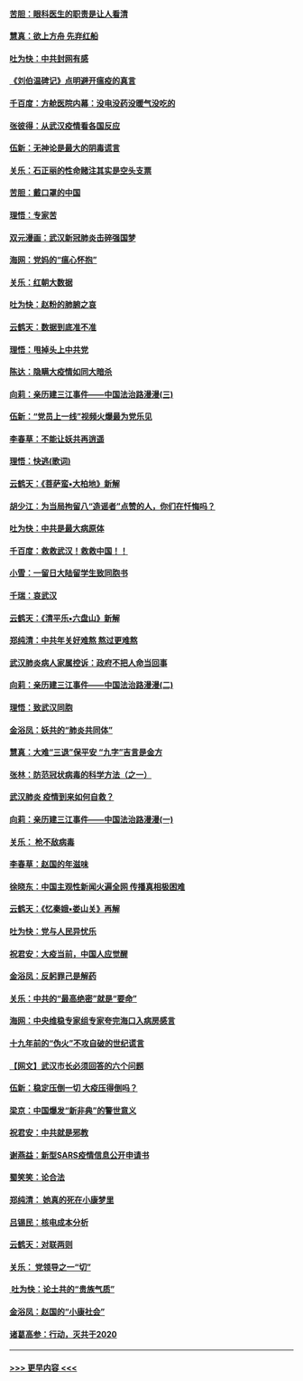 #### [苦胆：眼科医生的职责是让人看清](../pages/nsc993/n11853840.md?t=02090644) 
#### [慧真：欲上方舟 先弃红船](../pages/nsc993/n11853483.md?t=02090644) 
#### [吐为快：中共封网有感](../pages/nsc993/n11852575.md?t=02090644) 
#### [《刘伯温碑记》点明避开瘟疫的真言](../pages/nsc993/n11852128.md?t=02090644) 
#### [千百度：方舱医院内幕：没电没药没暖气没吃的](../pages/nsc993/n11850211.md?t=02090644) 
#### [张彼得：从武汉疫情看各国反应](../pages/nsc993/n11850102.md?t=02090644) 
#### [伍新：无神论是最大的阴毒谎言](../pages/nsc993/n11846129.md?t=02090644) 
#### [关乐：石正丽的性命赌注其实是空头支票](../pages/nsc993/n11846109.md?t=02090644) 
#### [苦胆：戴口罩的中国](../pages/nsc993/n11845576.md?t=02090644) 
#### [理悟：专家苦](../pages/nsc993/n11845564.md?t=02090644) 
#### [双元漫画：武汉新冠肺炎击碎强国梦](../pages/nsc993/n11843320.md?t=02090644) 
#### [海网：党妈的“瘟心怀抱”](../pages/nsc993/n11840740.md?t=02090644) 
#### [关乐：红朝大数据](../pages/nsc993/n11840675.md?t=02090644) 
#### [吐为快：赵粉的肺腑之哀](../pages/nsc993/n11840618.md?t=02090644) 
#### [云鹤天：数据到底准不准](../pages/nsc993/n11840325.md?t=02090644) 
#### [理悟：甩掉头上中共党](../pages/nsc993/n11838826.md?t=02090644) 
#### [陈达：隐瞒大疫情如同大暗杀](../pages/nsc993/n11838771.md?t=02090644) 
#### [向莉：亲历建三江事件——中国法治路漫漫(三)](../pages/nsc993/n11831825.md?t=02090644) 
#### [伍新：“党员上一线”视频火爆最为党乐见](../pages/nsc993/n11838200.md?t=02090644) 
#### [李春草：不能让妖共再逍遥](../pages/nsc993/n11838102.md?t=02090644) 
#### [理悟：快逃(歌词)](../pages/nsc993/n11838083.md?t=02090644) 
#### [云鹤天：《菩萨蛮▪大柏地》新解](../pages/nsc993/n11838059.md?t=02090644) 
#### [胡少江：为当局拘留八“造谣者”点赞的人，你们在忏悔吗？](../pages/nsc993/n11836801.md?t=02090644) 
#### [吐为快：中共是最大病原体](../pages/nsc993/n11836748.md?t=02090644) 
#### [千百度：救救武汉！救救中国！！](../pages/nsc993/n11836145.md?t=02090644) 
#### [小雪：一留日大陆留学生致同胞书](../pages/nsc993/n11834624.md?t=02090644) 
#### [千瑞：哀武汉](../pages/nsc993/n11833647.md?t=02090644) 
#### [云鹤天：《清平乐▪六盘山》新解](../pages/nsc993/n11833611.md?t=02090644) 
#### [郑纯清：中共年关好难熬 熬过更难熬](../pages/nsc993/n11833489.md?t=02090644) 
#### [武汉肺炎病人家属控诉：政府不把人命当回事](../pages/nsc993/n11833205.md?t=02090644) 
#### [向莉：亲历建三江事件——中国法治路漫漫(二)](../pages/nsc993/n11829102.md?t=02090644) 
#### [理悟：致武汉同胞](../pages/nsc993/n11831522.md?t=02090644) 
#### [金浴凤：妖共的“肺炎共同体”](../pages/nsc993/n11829448.md?t=02090644) 
#### [慧真：大难“三退”保平安 “九字”吉言是金方](../pages/nsc993/n11829501.md?t=02090644) 
#### [张林：防范冠状病毒的科学方法（之一）](../pages/nsc993/n11828618.md?t=02090644) 
#### [武汉肺炎 疫情到来如何自救？](../pages/nsc993/n11827632.md?t=02090644) 
#### [向莉：亲历建三江事件——中国法治路漫漫(一)](../pages/nsc993/n11827190.md?t=02090644) 
#### [关乐： 枪不敌病毒](../pages/nsc993/n11826746.md?t=02090644) 
#### [李春草：赵国的年滋味](../pages/nsc993/n11826321.md?t=02090644) 
#### [徐晓东：中国主观性新闻火遍全网 传播真相极困难](../pages/nsc993/n11826508.md?t=02090644) 
#### [云鹤天：《忆秦娥▪娄山关》再解](../pages/nsc993/n11824682.md?t=02090644) 
#### [吐为快：党与人民异忧乐](../pages/nsc993/n11824660.md?t=02090644) 
#### [祝君安：大疫当前，中国人应觉醒](../pages/nsc993/n11821946.md?t=02090644) 
#### [金浴凤：反躬罪己是解药](../pages/nsc993/n11820280.md?t=02090644) 
#### [关乐：中共的“最高绝密”就是“要命”](../pages/nsc993/n11816946.md?t=02090644) 
#### [海网：中央维稳专家组专家夸完海口入病房感言](../pages/nsc993/n11815138.md?t=02090644) 
#### [十九年前的“伪火”不攻自破的世纪谎言](../pages/nsc993/n11813238.md?t=02090644) 
#### [【网文】武汉市长必须回答的六个问题](../pages/nsc993/n11813848.md?t=02090644) 
#### [伍新：稳定压倒一切 大疫压得倒吗？](../pages/nsc993/n11812634.md?t=02090644) 
#### [梁京：中国爆发“新非典”的警世意义](../pages/nsc993/n11812554.md?t=02090644) 
#### [祝君安：中共就是邪教](../pages/nsc993/n11812431.md?t=02090644) 
#### [谢燕益：新型SARS疫情信息公开申请书](../pages/nsc993/n11808840.md?t=02090644) 
#### [蜀笑笑：论合法](../pages/nsc993/n11808064.md?t=02090644) 
#### [郑纯清： 她真的死在小康梦里](../pages/nsc993/n11806623.md?t=02090644) 
#### [吕锡民：核电成本分析](../pages/nsc993/n11806284.md?t=02090644) 
#### [云鹤天：对联两则](../pages/nsc993/n11805957.md?t=02090644) 
#### [关乐： 党领导之一“切”](../pages/nsc993/n11804505.md?t=02090644) 
#### [ 吐为快：论土共的“贵族气质”](../pages/nsc993/n11804490.md?t=02090644) 
#### [金浴凤：赵国的“小康社会”](../pages/nsc993/n11804452.md?t=02090644) 
#### [诸葛高参：行动，灭共于2020](../pages/nsc993/n11804120.md?t=02090644) 

----
#### [ >>> 更早内容 <<< ](../indexes/nsc993-earlier.md)

